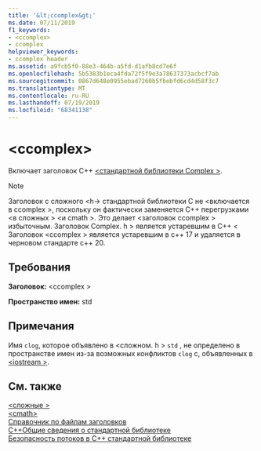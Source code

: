 ```yaml
---
title: '&lt;ccomplex&gt;'
ms.date: 07/11/2019
f1_keywords:
- <ccomplex>
- ccomplex
helpviewer_keywords:
- ccomplex header
ms.assetid: a9fcb5f0-88e3-464b-a5fd-d1afb8cd7e6f
ms.openlocfilehash: 5b5383b1eca4fda72f5f9e3a78637373acbcf7ab
ms.sourcegitcommit: 0867d648e0955ebad7260b5fbebfd6cd4d58f3c7
ms.translationtype: MT
ms.contentlocale: ru-RU
ms.lasthandoff: 07/19/2019
ms.locfileid: "68341138"
---
```

# <a name="ltccomplexgt"></a>&lt;ccomplex&gt;

Включает заголовок C++ [ \<стандартной библиотеки Complex >](complex.md).

> [!NOTE]
> Заголовок с сложного \<h-> стандартной библиотеки C не \<включается в ccomplex >, поскольку он фактически заменяется C++ перегрузками \<в сложных > \<и cmath >. Это делает \<заголовок ccomplex > избыточным. Заголовок Complex. h > является устаревшим в C++ \< Заголовок \<ccomplex > является устаревшим в c++ 17 и удаляется в черновом стандарте c++ 20.

## <a name="requirements"></a>Требования

**Заголовок:** \<ccomplex >

**Пространство имен:** std

## <a name="remarks"></a>Примечания

Имя `clog`, которое объявлено в \<сложном. h > `std` , не определено в пространстве имен из-за возможных конфликтов `clog` с, объявленных в [ \<iostream >](iostream.md).

## <a name="see-also"></a>См. также

[\<сложные >](complex.md)\
[\<cmath>](cmath.md)\
[Справочник по файлам заголовков](cpp-standard-library-header-files.md)\
[C++Общие сведения о стандартной библиотеке](cpp-standard-library-overview.md)\
[Безопасность потоков в C++ стандартной библиотеке](thread-safety-in-the-cpp-standard-library.md)
